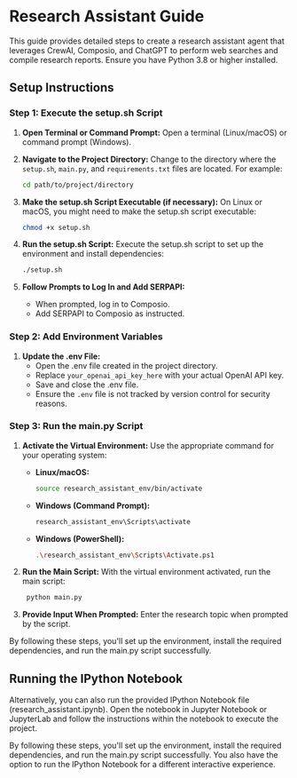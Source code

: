 # Research Assistant Guide

This guide provides detailed steps to create a research assistant agent that leverages CrewAI, Composio, and ChatGPT to perform web searches and compile research reports. Ensure you have Python 3.8 or higher installed.

## Setup Instructions

### Step 1: Execute the setup.sh Script

1. **Open Terminal or Command Prompt:**
   Open a terminal (Linux/macOS) or command prompt (Windows).

2. **Navigate to the Project Directory:**
   Change to the directory where the `setup.sh`, `main.py`, and `requirements.txt` files are located. For example:
   ```sh
   cd path/to/project/directory
   ```

3. **Make the setup.sh Script Executable (if necessary):**
   On Linux or macOS, you might need to make the setup.sh script executable:
   ```sh
   chmod +x setup.sh
   ```

4. **Run the setup.sh Script:**
   Execute the setup.sh script to set up the environment and install dependencies:
   ```sh
   ./setup.sh
   ```

5. **Follow Prompts to Log In and Add SERPAPI:**
   - When prompted, log in to Composio.
   - Add SERPAPI to Composio as instructed.

### Step 2: Add Environment Variables

1. **Update the .env File:**
   - Open the .env file created in the project directory.
   - Replace `your_openai_api_key_here` with your actual OpenAI API key.
   - Save and close the .env file.
   - Ensure the `.env` file is not tracked by version control for security reasons.


### Step 3: Run the main.py Script

1. **Activate the Virtual Environment:**
   Use the appropriate command for your operating system:
   - **Linux/macOS:**
     ```sh
     source research_assistant_env/bin/activate
     ```
   - **Windows (Command Prompt):**
     ```sh
     research_assistant_env\Scripts\activate
     ```
   - **Windows (PowerShell):**
     ```sh
     .\research_assistant_env\Scripts\Activate.ps1
     ```

2. **Run the Main Script:**
   With the virtual environment activated, run the main script:
   ```sh
    python main.py
   ```

3. **Provide Input When Prompted:**
   Enter the research topic when prompted by the script.

By following these steps, you'll set up the environment, install the required dependencies, and run the main.py script successfully.

## Running the IPython Notebook
Alternatively, you can also run the provided IPython Notebook file (research_assistant.ipynb). Open the notebook in Jupyter Notebook or JupyterLab and follow the instructions within the notebook to execute the project.

By following these steps, you'll set up the environment, install the required dependencies, and run the main.py script successfully. You also have the option to run the IPython Notebook for a different interactive experience.
